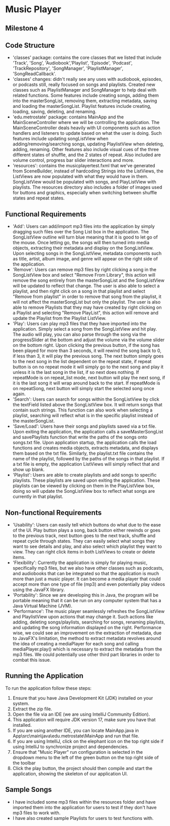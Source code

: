 # Music Player
## Milestone 4
## Code Structure
- 'classes' package: contains the core classes that we listed that include 'Track', 'Song', 'Audiobook','Playlist', 'Episode', 'Podcast', 'TrackRepository', 'SongManager', 'PlaylistManager', 'SongReadCallback'.
- 'classes' changes: didn't really see any uses with audiobook, episodes, or podcasts still, really focused on songs and playlists. Created new classes such as PlaylistManager and SongManager to help deal with related functions. Some features include creating songs, adding them into the masterSongList, removing them, extracting metadata, saving and loading the masterSongList. Playlist features include creating, loading, saving, deleting, and renaming.
- 'edu.metrostate' package: contains MainApp and the MainSceneController where we will be controlling the application. The MainSceneController deals heavily with UI components such as action handlers and listeners to update based on what the user is doing. Such features include updating songListView when adding/removing/searching songs, updating PlaylistView when deleting, adding, renaming. Other features also include visual cues of the three different states of shuffle, and the 2 states of repeat. Also included are volume control, progress bar slider interactions and more.
- 'resources': contains the musicplayertest.fxml that we've generated from SceneBuilder, instead of hardcoding Strings into the ListViews, the ListViews are now populated with what they would have in them. SongListView would be populated with songs, and PlayListView with playlists. The resources directory also includes a folder of images used for buttons and graphics, especially when switching between shuffle states and repeat states.

## Functional Requirements
- 'Add': Users can add/import mp3 files into the application by simply dragging such files over the Song List box in the application. The SongListView outline will turn blue meaning that it is good to let go of the mouse. Once letting go, the songs will then turned into media objects, extracting their metadata and display on the SongListView. Upon selecting songs in the SongListView, metadata components such as title, artist, album image, and genre will appear on the right side of the application.
- 'Remove': Users can remove mp3 files by right clicking a song in the SongListView box and select "Remove From Library", this action will remove the song entirely from the masterSongList and the SongListView will be updated to reflect that change. The user is also able to select a playlist, and then right click on a song in that playlist and select "Remove from playlist" in order to remove that song from the playlist, it will not affect the masterSongList but only the playlist. The user is also able to remove Playlists that they may have created by right clicking on a Playlist and selecting "Remove PlayList", this action will remove and update the Playlist from the Playlist ListView.
- 'Play': Users can play mp3 files that they have imported into the application. Simply select a song from the SongListView and hit play. The audio will play, you can also parse through the song via the progressSlider at the bottom and adjust the volume via the volume slider on the bottom right. Upon clicking the previous button, if the song has been played for more than 3 seconds, it will rewind the song back to 0, if less than 3, it will play the previous song. The next button simply goes to the next song in the list dependent on the repeat state, if repeat button is on no repeat mode it will simply go to the next song and play it unless it is the last song in the list, if so next does nothing. If repeatMode is on repeat_list mode, next button will play the next song, if it is the last song it will wrap around back to the start. If repeatMode is on repeatSong, next button will simply start the selected song once again.
- 'Search': Users can search for songs within the SongListView by click the textField listed above the SongListView box. It will return songs that contain such strings. This function can also work when selecting a playlist, searching will reflect what is in the specific playlist instead of the masterSongList.
- 'Save/Load': Users have their songs and playlists saved via a txt file. Upon exiting the application, the application calls a saveMasterSongList and savePlaylists function that write the paths of the songs onto songs.txt file. Upon application startup, the application calls the load functions and creates media objects, extracts metadata, and displays them based on the txt file. Similarly, the playlist.txt file contains the name of the playlist, followed by the paths of the songs in that playlist. If a txt file is empty, the application ListViews will simply reflect that and show up blank.
- 'Playlist': Users are able to create playlists and add songs to specific playlists. These playlists are saved upon exiting the application. These playlists can be viewed by clicking on them in the PlayListView box, doing so will update the SongListView box to reflect what songs are currently in that playlist.

## Non-functional Requirements
- 'Usability': Users can easily tell which buttons do what due to the ease of the UI. Play button plays a song, back button either rewinds or goes to the previous track, next button goes to the next track, shuffle and repeat cycle through states. They can easily select what songs they want to see details and play, and also select which playlist they want to view. They can right click items in both ListViews to create or delete items.
- 'Flexibility': Currently the application is simply for playing music, specifically mp3 files, but we also have other classes such as podcasts, and audiobooks that can be integrated so that the application is much more than just a music player. It can become a media player that could accept more than one type of file (mp3) and even potentially play videos using the JavaFX library.
- 'Portability': Since we are developing this in Java, the program will be portable meaning that it can be run on any computer system that has a Java Virtual Machine (JVM).
- 'Performance': The music player seamlessly refreshes the SongListView and PlaylistView upon actions that may change it. Such actions like adding, deleting songs/playlists, searching for songs, renaming playlists, and updating the song information displayed on the right. Performance wise, we could see an improvement on the extraction of metadata, due to JavaFX's limitation, the method to extract metadata revolves around the idea of creating a mediaPlayer for each song and calling mediaPlayer.play() which is necessary to extract the metadata from the mp3 files. We could potentially use other third part libraries in order to combat this issue.
## Running the Application
To run the application follow these steps:

1. Ensure that you have Java Development Kit (JDK) installed on your system.
2. Extract the zip file.
3. Open the file via an IDE (we are using IntelliJ Community Edition).
4. This application will require JDK version 17, make sure you have that installed.
5. If you are using another IDE, you can locate MainApp.java in App\src\main\java\edu.metrostate\MainApp and run that file.
6. If you are using IntelliJ, click on the elephant icon on the top right side if using IntelliJ to synchronize project and dependencies.
7. Ensure that "Music Player" run configuration is selected in the dropdown menu to the left of the green button on the top right side of the toolbar
8. Click the play button, the project should then compile and start the application, showing the skeleton of our application UI.

## Sample Songs
- I have included some mp3 files within the resources folder and have imported them into the application for users to test if they don't have mp3 files to work with.
- I have also created sample Playlists for users to test functions with.